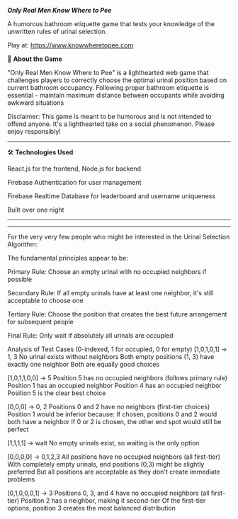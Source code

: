 ***Only Real Men Know Where to Pee***


A humorous bathroom etiquette game that tests your knowledge of the unwritten rules of urinal selection.

Play at: https://www.knowwheretopee.com

🚽 **About the Game**


"Only Real Men Know Where to Pee" is a lighthearted web game that challenges players to correctly choose the optimal urinal position based on current bathroom occupancy. 
Following proper bathroom etiquette is essential - maintain maximum distance between occupants while avoiding awkward situations


Disclaimer: This game is meant to be humorous and is not intended to offend anyone. It's a lighthearted take on a social phenomenon. Please enjoy responsibly!
_____________________________________________________________

🛠️ **Technologies Used**

React.js for the frontend, Node.js for backend

Firebase Authentication for user management

Firebase Realtime Database for leaderboard and username uniqueness

Built over one night

_______________________________________________________________________
_______________________________________________________________________

For the very very few people who might be interested in the Urinal Selection Algorithm:

The fundamental principles appear to be:

Primary Rule: Choose an empty urinal with no occupied neighbors if possible

Secondary Rule: If all empty urinals have at least one neighbor, it's still acceptable to choose one

Tertiary Rule: Choose the position that creates the best future arrangement for subsequent people

Final Rule: Only wait if absolutely all urinals are occupied


Analysis of Test Cases (0-indexed, 1 for occupied, 0 for empty)
[1,0,1,0,1] → 1, 3
No urinal exists without neighbors
Both empty positions (1, 3) have exactly one neighbor
Both are equally good choices

[1,0,1,1,0,0] → 5
Position 5 has no occupied neighbors (follows primary rule)
Position 1 has an occupied neighbor
Position 4 has an occupied neighbor
Position 5 is the clear best choice

[0,0,0] → 0, 2
Positions 0 and 2 have no neighbors (first-tier choices)
Position 1 would be inferior because:
If chosen, positions 0 and 2 would both have a neighbor
If 0 or 2 is chosen, the other end spot would still be perfect

[1,1,1,1] → wait
No empty urinals exist, so waiting is the only option

[0,0,0,0] → 0,1,2,3
All positions have no occupied neighbors (all first-tier)
With completely empty urinals, end positions (0,3) might be slightly preferred
But all positions are acceptable as they don't create immediate problems

[0,1,0,0,0,1] → 3
Positions 0, 3, and 4 have no occupied neighbors (all first-tier)
Position 2 has a neighbor, making it second-tier
Of the first-tier options, position 3 creates the most balanced distribution
